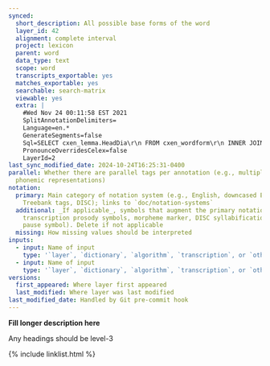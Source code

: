 ```yaml
---
synced:
  short_description: All possible base forms of the word
  layer_id: 42
  alignment: complete interval
  project: lexicon
  parent: word
  data_type: text
  scope: word
  transcripts_exportable: yes
  matches_exportable: yes
  searchable: search-matrix
  viewable: yes
  extra: |
    #Wed Nov 24 00:11:58 EST 2021
    SplitAnnotationDelimiters=
    Language=en.*
    GenerateSegments=false
    Sql=SELECT cxen_lemma.HeadDia\r\n FROM cxen_wordform\r\n INNER JOIN cxen_wordformortho ON cxen_wordform.IdNum \= cxen_wordformortho.IdNum\r\n INNER JOIN cxen_lemma ON cxen_wordform.IdNumLemma \= cxen_lemma.IdNumLemma\r\n WHERE cxen_wordformortho.WordDia \= ?\r\n ORDER BY cxen_lemma.Cob DESC
    PronounceOverridesCelex=false
    LayerId=2
last_sync_modified_date: 2024-10-24T16:25:31-0400
parallel: Whether there are parallel tags per annotation (e.g., multiple possible
  phonemic representations)
notation:
  primary: Main category of notation system (e.g., English, downcased English, Penn
    Treebank tags, DISC); links to `doc/notation-systems`
  additional: _If applicable_, symbols that augment the primary notation system (e.g.,
    transcription prosody symbols, morpheme marker, DISC syllabification/stress, foll_segment
    pause symbol). Delete if not applicable
  missing: How missing values should be interpreted
inputs:
  - input: Name of input
    type: '`layer`, `dictionary`, `algorithm`, `transcription`, or `other`'
  - input: Name of input
    type: '`layer`, `dictionary`, `algorithm`, `transcription`, or `other`'
versions:
  first_appeared: Where layer first appeared
  last_modified: Where layer was last modified
last_modified_date: Handled by Git pre-commit hook
---
```


**Fill longer description here**

Any headings should be level-3


{% include linklist.html %}
